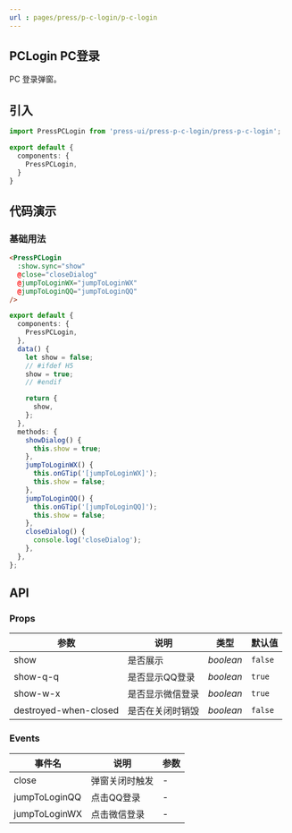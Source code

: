 ```yaml
---
url : pages/press/p-c-login/p-c-login
---
```


## PCLogin PC登录

PC 登录弹窗。

## 引入

```ts
import PressPCLogin from 'press-ui/press-p-c-login/press-p-c-login';

export default {
  components: {
    PressPCLogin,
  }
}
```

## 代码演示

### 基础用法


```html
<PressPCLogin
  :show.sync="show"
  @close="closeDialog"
  @jumpToLoginWX="jumpToLoginWX"
  @jumpToLoginQQ="jumpToLoginQQ"
/>
```

```ts
export default {
  components: {
    PressPCLogin,
  },
  data() {
    let show = false;
    // #ifdef H5
    show = true;
    // #endif

    return {
      show,
    };
  },
  methods: {
    showDialog() {
      this.show = true;
    },
    jumpToLoginWX() {
      this.onGTip('[jumpToLoginWX]');
      this.show = false;
    },
    jumpToLoginQQ() {
      this.onGTip('[jumpToLoginQQ]');
      this.show = false;
    },
    closeDialog() {    
      console.log('closeDialog');
    },
  },
};
```


## API

### Props

| 参数                  | 说明             | 类型      | 默认值  |
| --------------------- | ---------------- | --------- | ------- |
| show                  | 是否展示         | _boolean_ | `false` |
| show-q-q              | 是否显示QQ登录   | _boolean_ | `true`  |
| show-w-x              | 是否显示微信登录 | _boolean_ | `true`  |
| destroyed-when-closed | 是否在关闭时销毁 | _boolean_ | `false` |

### Events

| 事件名        | 说明           | 参数 |
| ------------- | -------------- | ---- |
| close         | 弹窗关闭时触发 | -    |
| jumpToLoginQQ | 点击QQ登录     | -    |
| jumpToLoginWX | 点击微信登录   | -    |
